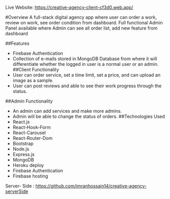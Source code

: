 
Live Website: https://creative-agency-client-cf3d0.web.app/ 


#Overview 
A full-stack digital agency app where user can order a work, review on work, see order condition from dashboard. Full functional Admin Panel available where Admin can see all order list, add new feature from dashboard

##Features
- Firebase Authentication
- Collection of e-mails stored in MongoDB Database from where it will differentiate whether the logged in user is a normal user or an admin.
##Client Functionality
-	User can order service, set a time limit, set a price, and can upload an image as a sample.
-	User can post reviews and able to see their work progress through the status.

##Admin Functionality
-	An admin can add services and make more admins.
-	Admin will be able to change the status of orders.
##Technologies Used
-	React.js
-	React-Hook-Form
-	React-Carousel
-	React-Router-Dom
-	Bootstrap
-	Node.js
-	Express.js
-	MongoDB
-	Heroku deploy
-	Firebase Authentication
-	Firebase hosting


Server- Side : https://github.com/imranhossain14/creative-agency-serverSide

